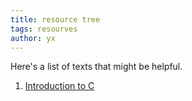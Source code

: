```yaml
---
title: resource tree
tags: resourves
author: yx
---
```


Here's a list of texts that might be helpful.

<!--more-->

1. [Introduction to C](https://s3.us-west-2.amazonaws.com/secure.notion-static.com/6198cc90-abc7-4d15-ac7d-b14c253c49f7/51C__545_136M.pdf?X-Amz-Algorithm=AWS4-HMAC-SHA256&X-Amz-Credential=AKIAT73L2G45O3KS52Y5%2F20210719%2Fus-west-2%2Fs3%2Faws4_request&X-Amz-Date=20210719T084847Z&X-Amz-Expires=86400&X-Amz-Signature=94be0e5ec29054c11b4d8ff37581a78bb6cf6a141852d73847a8d96ce1be847a&X-Amz-SignedHeaders=host&response-content-disposition=filename%20%3D%22%25E6%2596%25B0%25E6%25A6%2582%25E5%25BF%25B551%25E5%258D%2595%25E7%2589%2587%25E6%259C%25BAC%25E8%25AF%25AD%25E8%25A8%2580%25E6%2595%2599%25E7%25A8%258B%2520%25E5%2585%25A5%25E9%2597%25A8%25E3%2580%2581%25E6%258F%2590%25E9%25AB%2598%25E3%2580%2581%25E5%25BC%2580%25E5%258F%2591%25E3%2580%2581%25E6%258B%2593%25E5%25B1%2595%25E5%2585%25A8%25E6%2594%25BB%25E7%2595%25A5%2520545%25E9%25A1%25B5%2520136M.pdf%22)


